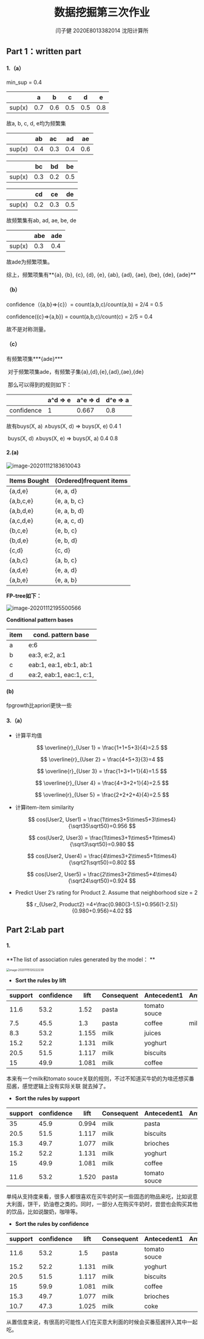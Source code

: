 # <center>数据挖掘第三次作业</center>

<center>闫子健 2020E8013382014 沈阳计算所</center>

## Part 1：written part

#### 1.（a）

min_sup = 0.4

|        | a    | b    | c    | d    | e    |
| ------ | ---- | ---- | ---- | ---- | ---- |
| sup(x) | 0.7  | 0.6  | 0.5  | 0.5  | 0.8  |

故a, b, c, d, e均为频繁集

|        | ab   | ac   | ad   | ae   |
| ------ | ---- | :--- | ---- | ---- |
| sup(x) | 0.4  | 0.3  | 0.4  | 0.6  |

|        | bc   | bd   | be   |
| ------ | ---- | ---- | ---- |
| sup(x) | 0.3  | 0.2  | 0.5  |

|        | cd   | ce   | de   |
| ------ | ---- | ---- | ---- |
| sup(x) | 0.2  | 0.3  | 0.5  |

故频繁集有ab, ad, ae, be, de

|        | abe  | ade  |
| ------ | ---- | ---- |
| sup(x) | 0.3  | 0.4  |

故ade为频繁项集。

综上，频繁项集有**{a}, {b}, {c}, {d}, {e}, {ab}, {ad}, {ae}, {be}, {de}, {ade}**

#### （b）

confidence（{a,b}=>{c}）= count(a,b,c)/count(a,b) =  2/4 = 0.5

confidence({c}=>{a,b}) =  count(a,b,c)/count(c) = 2/5 = 0.4

故不是对称测量。

#### （c）

有频繁项集***{ade}***

​	对于频繁项集ade，有频繁子集{a},{d},{e},{ad},{ae},{de}

​	那么可以得到的规则如下：

|            | a^d => e | a^e => d | d^e => a |
| ---------- | -------- | -------- | -------- |
| confidence | 1        | 0.667    | 0.8      |



故有buys(X, a) ∧buys(X, d) => buys(X, e)      0.4      1

​		buys(X, d) ∧buys(X, e) => buys(X, a)	    0.4	  0.8



#### 2.(a)

![image-20201112183610043](C:\Users\64957\AppData\Roaming\Typora\typora-user-images\image-20201112183610043.png)

| Items Bought | (Ordered)frequent items |
| ------------ | ----------------------- |
| {a,d,e}      | {e, a, d}               |
| {a,b,c,e}    | {e, a, b, c}            |
| {a,b,d,e}    | {e, a, b, d}            |
| {a,c,d,e}    | {e, a, c, d}            |
| {b,c,e}      | {e, b, c}               |
| {b,d,e}      | {e, b, d}               |
| {c,d}        | {c, d}                  |
| {a,b,c}      | {a, b, c}               |
| {a,d,e}      | {e, a, d}               |
| {a,b,e}      | {e, a, b}               |

**FP-tree如下：**

![image-20201112195500566](C:\Users\64957\AppData\Roaming\Typora\typora-user-images\image-20201112195500566.png)

**Conditional pattern bases**

| item | cond. pattern base       |
| ---- | ------------------------ |
| a    | e:6                      |
| b    | ea:3, e:2, a:1           |
| c    | eab:1, ea:1, eb:1, ab:1  |
| d    | ea:2, eab:1, eac:1, c:1, |

#### (b)

fpgrowth比apriori更快一些

#### 3.（a）

- 计算平均值

$$
\overline{r}_{User 1} = \frac{1+1+5+3}{4}=2.5
$$

$$
\overline{r}_{User 2} = \frac{4+5+3}{3}=4
$$

$$
\overline{r}_{User 3} = \frac{1+3+1+1}{4}=1.5
$$

$$
\overline{r}_{User 4} = \frac{4+3+2+1}{4}=2.5
$$

$$
\overline{r}_{User 5} = \frac{2+2+2+4}{4}=2.5
$$



- 计算item-item similarity

$$
cos(User2, User1) = \frac{1\times3+5\times5+3\times4}{\sqrt35\sqrt50}=0.956
$$

$$
cos(User2, User3) = \frac{1\times3+1\times5+1\times4}{\sqrt3\sqrt50}=0.980
$$

$$
cos(User2, User4) = \frac{4\times3+2\times5+1\times4}{\sqrt21\sqrt50}=0.802
$$

$$
cos(User2, User5) = \frac{2\times3+2\times5+4\times4}{\sqrt24\sqrt50}=0.924
$$

- Predict User 2’s rating for Product 2. Assume that neighborhood size = 2

$$
r_{User2, Product2} =4+\frac{0.980(3-1.5)+0.956(1-2.5)}{0.980+0.956}=4.02
$$



## Part 2:Lab part

#### 1.

**The list of association rules generated by the model： **

<img src="C:\Users\64957\AppData\Roaming\Typora\typora-user-images\image-20201115120222238.png" alt="image-20201115120222238" style="zoom: 50%;" />

- **Sort the rules by lift**

| support | confidence | lift  | Consequent | Antecedent1  | Antecdent1 |
| ------- | ---------- | ----- | ---------- | ------------ | ---------- |
| 11.6    | 53.2       | 1.52  | pasta      | tomato souce |            |
| 7.5     | 45.5       | 1.3   | pasta      | coffee       | milk       |
| 8.3     | 53.2       | 1.155 | milk       | juices       |            |
| 15.2    | 52.2       | 1.131 | milk       | yoghurt      |            |
| 20.5    | 51.5       | 1.117 | milk       | biscuits     |            |
| 15      | 49.9       | 1.081 | milk       | coffee       |            |

本来有一个milk和tomato souce关联的规则，不过不知道买牛奶的为啥还想买番茄酱，感觉逻辑上没有实际关联 就去掉了。

- **Sort the rules by support**

| support | confidence | lift  | Consequent | Antecedent1  | Antecdent1 |
| ------- | ---------- | ----- | ---------- | ------------ | ---------- |
| 35      | 45.9       | 0.994 | milk       | pasta        |            |
| 20.5    | 51.5       | 1.117 | milk       | biscuits     |            |
| 15.3    | 49.7       | 1.077 | milk       | brioches     |            |
| 15.2    | 52.2       | 1.131 | milk       | yoghurt      |            |
| 15      | 49.9       | 1.081 | milk       | coffee       |            |
| 11.6    | 53.2       | 1.520 | pasta      | tomato souce |            |

单纯从支持度来看，很多人都很喜欢在买牛奶时买一些固态的物品来吃，比如说意大利面，饼干，奶油卷之类的。同时，一部分人在购买牛奶时，尝尝也会购买其他的饮品，比如说酸奶，咖啡等。

- **Sort the rules by confidence**

| support | confidence | lift  | Consequent | Antecedent1  | Antecdent1 |
| ------- | ---------- | ----- | ---------- | ------------ | ---------- |
| 11.6    | 53.2       | 1.5   | pasta      | tomato souce |            |
| 15.2    | 52.2       | 1.131 | milk       | yoghurt      |            |
| 20.5    | 51.5       | 1.117 | milk       | biscuits     |            |
| 15      | 59.9       | 1.081 | milk       | coffee       |            |
| 15.3    | 49.7       | 1.077 | milk       | brioches     |            |
| 10.7    | 47.3       | 1.025 | milk       | coke         |            |

从置信度来说，有很高的可能性人们在买意大利面的时候会买番茄酱拌入其中一起吃。